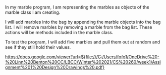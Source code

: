 In my marble program, I am representing the marbles as objects of the marble class I am creating. 

I will add marbles into the bag by appending the marble objects into the bag list. 
I will remove marbles by removing a marble from the bag list.
These actions will be methods included in the marble class. 

To test the program, I will add five marbles and pull them out at random and see if they still hold their values. 

https://docs.google.com/viewer?url=${file:///C:/Users/fofo1/OneDrive%20-%20Linn%20Benton%20CC/LBCC/Winter%202021/CS%20260/week1/Assignment%201%20Design%20Drawings%20.pdf}
